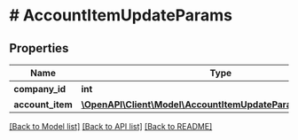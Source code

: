 # # AccountItemUpdateParams

## Properties

Name | Type | Description | Notes
------------ | ------------- | ------------- | -------------
**company_id** | **int** | 事業所ID |
**account_item** | [**\OpenAPI\Client\Model\AccountItemUpdateParamsAccountItem**](AccountItemUpdateParamsAccountItem.md) |  |

[[Back to Model list]](../../README.md#models) [[Back to API list]](../../README.md#endpoints) [[Back to README]](../../README.md)
